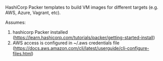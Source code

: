 HashiCorp Packer templates to build VM images for different  targets (e.g. AWS, Azure, Vagrant, etc).

Assumes:
1. hashicorp Packer installed (https://learn.hashicorp.com/tutorials/packer/getting-started-install) 
2. AWS access is configured in ~/.aws credentials file (https://docs.aws.amazon.com/cli/latest/userguide/cli-configure-files.html)

